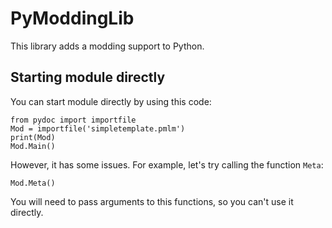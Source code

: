 # PyModdingLib
This library adds a modding support to Python.
## Starting module directly
You can start module directly by using this code:
```python3
from pydoc import importfile
Mod = importfile('simpletemplate.pmlm')
print(Mod)
Mod.Main()
```
However, it has some issues. For example, let's try calling the function `Meta`:
```
Mod.Meta()
```
You will need to pass arguments to this functions, so you can't use it directly.
